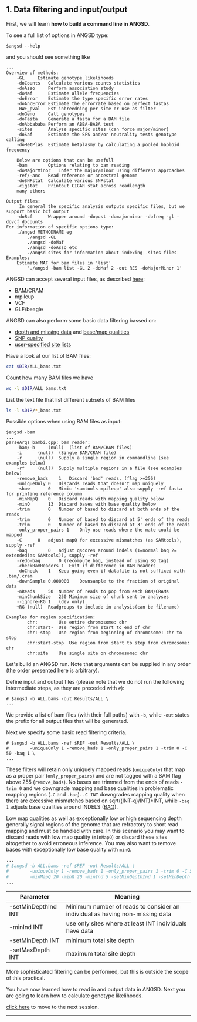 
## 1. Data filtering and input/output

First, we will learn **how to build a command line in ANGSD**.

To see a full list of options in ANGSD type:
```
$angsd --help
```
and you should see something like
```
...
Overview of methods:
	-GL		Estimate genotype likelihoods
	-doCounts	Calculate various counts statistics
	-doAsso		Perform association study
	-doMaf		Estimate allele frequencies
	-doError	Estimate the type specific error rates
	-doAncError	Estimate the errorrate based on perfect fastas
	-HWE_pval	Est inbreedning per site or use as filter
	-doGeno		Call genotypes
	-doFasta	Generate a fasta for a BAM file
	-doAbbababa	Perform an ABBA-BABA test
	-sites		Analyse specific sites (can force major/minor)
	-doSaf		Estimate the SFS and/or neutrality tests genotype calling
	-doHetPlas	Estimate hetplasmy by calculating a pooled haploid frequency

	Below are options that can be usefull
	-bam		Options relating to bam reading
	-doMajorMinor	Infer the major/minor using different approaches
	-ref/-anc	Read reference or ancestral genome
	-doSNPstat	Calculate various SNPstat
	-cigstat	Printout CIGAR stat across readlength
	many others

Output files:
	 In general the specific analysis outputs specific files, but we support basic bcf output
	-doBcf		Wrapper around -dopost -domajorminor -dofreq -gl -dovcf docounts
For information of specific options type: 
	./angsd METHODNAME eg 
		./angsd -GL
		./angsd -doMaf
		./angsd -doAsso etc
		./angsd sites for information about indexing -sites files
Examples:
	Estimate MAF for bam files in 'list'
		'./angsd -bam list -GL 2 -doMaf 2 -out RES -doMajorMinor 1'
```

ANGSD can accept several input files, as described [here](http://popgen.dk/angsd/index.php/Input):

* BAM/CRAM
* mpileup
* VCF
* GLF/beagle

ANGSD can also perform some basic data filtering bassed on:

* [depth and missing data](http://www.popgen.dk/angsd/index.php/Filters) and [base/map qualities](http://www.popgen.dk/angsd/index.php/Input)
* [SNP quality](http://popgen.dk/angsd/index.php/SnpFilters)
* [user-specified site lists](http://popgen.dk/angsd/index.php/Sites)

Have a look at our list of BAM files:
```bash
cat $DIR/ALL_bams.txt
```

Count how many BAM files we have
```bash
wc -l $DIR/ALL_bams.txt
```

List the text file that list different subsets of BAM files
```bash
ls -l $DIR/*_bams.txt
```

Possible options when using BAM files as input:
```
$angsd -bam
...
parseArgs_bambi.cpp: bam reader:
	-bam/-b		(null)	(list of BAM/CRAM files)
	-i		(null)	(Single BAM/CRAM file)
	-r		(null)	Supply a single region in commandline (see examples below)
	-rf		(null)	Supply multiple regions in a file (see examples below)
	-remove_bads	1	Discard 'bad' reads, (flag >=256) 
	-uniqueOnly	0	Discards reads that doesn't map uniquely
	-show		0	Mimic 'samtools mpileup' also supply -ref fasta for printing reference column
	-minMapQ	0	Discard reads with mapping quality below
	-minQ		13	Discard bases with base quality below
	-trim		0	Number of based to discard at both ends of the reads
	-trim		0	Number of based to discard at 5' ends of the reads
	-trim		0	Number of based to discard at 3' ends of the reads
	-only_proper_pairs 1	Only use reads where the mate could be mapped
	-C		0	adjust mapQ for excessive mismatches (as SAMtools), supply -ref
	-baq		0	adjust qscores around indels (1=normal baq 2= extended(as SAMtools)), supply -ref
	-redo-baq		0 (recompute baq, instead of using BQ tag)
	-checkBamHeaders 1	Exit if difference in BAM headers
	-doCheck	1	Keep going even if datafile is not suffixed with .bam/.cram
	-downSample	0.000000	Downsample to the fraction of original data
	-nReads		50	Number of reads to pop from each BAM/CRAMs
	-minChunkSize	250	Minimum size of chunk sent to analyses
	--ignore-RG	1	(dev only)
	+RG	(null)	Readgroups to include in analysis(can be filename)

Examples for region specification:
		chr:		Use entire chromosome: chr
		chr:start-	Use region from start to end of chr
		chr:-stop	Use region from beginning of chromosome: chr to stop
		chr:start-stop	Use region from start to stop from chromosome: chr
		chr:site	Use single site on chromosome: chr
```

Let's build an ANGSD run. Note that arguments can be supplied in any order (the order presented here is arbitrary).

Define input and output files (please note that we do not run the following intermediate steps, as they are preceded with ```#```):
```
# $angsd -b ALL.bams -out Results/ALL \
...
```
We provide a list of bam files (with their full paths) with `-b`, while `-out` states the prefix for all output files that will be generated.

Next we specify some basic read filtering criteria.
```
# $angsd -b ALL.bams -ref $REF -out Results/ALL \
#        -uniqueOnly 1 -remove_bads 1 -only_proper_pairs 1 -trim 0 -C 50 -baq 1 \
...
```
These filters will retain only uniquely mapped reads (`uniqueOnly`) that map as a proper pair (`only_proper_pairs`) and are not tagged with a SAM flag above 255 (`remove_bads`).
No bases are trimmed from the ends of reads `-trim 0` and we downgrade mapping and base qualities in problematic mapping regions (`-C` and `-baq`).
`-C INT` downgrades mapping quality when there are excessive mismatches based on sqrt((INT-q)/INT)*INT, while `-baq 1` 
adjusts base qualities around INDELS ([BAQ](https://academic.oup.com/bioinformatics/article/27/8/1157/227268?login=false)).

Low map qualities as well as exceptionally low or high sequencing depth generally signal regions of the genome that are refractory 
to short read mapping and must be handled with care. In this scenario you may want to discard reads with low map quality (`minMapQ`) or discard these sites 
altogether to avoid erroneous inference. You may also want to remove bases with exceptionally low base quality with `minQ`.


```bash
...
# $angsd -b ALL.bams -ref $REF -out Results/ALL \
#        -uniqueOnly 1 -remove_bads 1 -only_proper_pairs 1 -trim 0 -C 50 -baq 1 \
#        -minMapQ 20 -minQ 20 -minInd 5 -setMinDepthInd 1 -setMinDepth 7 -setMaxDepth 30 -doCounts 1 \
...
```

Parameter | Meaning |
--- | --- |
-setMinDepthInd INT | Minimum number of reads to consider an individual as having non-missing data |
-minInd INT | use only sites where at least INT individuals have data |
-setMinDepth INT | minimum total site depth |
-setMaxDepth INT | maximum total site depth |

More sophisticated filtering can be performed, but this is outside the scope of this practical.

You have now learned how to read in and output data in ANGSD.
Next you are going to learn how to calculate genotype likelihoods.

[click here](https://github.com/nt246/physalia-lcwgs/blob/main/day_2/markdowns/02_likelihoods.md) to move to the next session.

---------------------------------------
